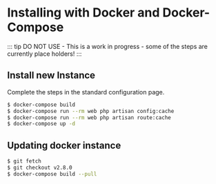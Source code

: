 # Installing with Docker and Docker-Compose

::: tip 
DO NOT USE - This is a work in progress - some of the steps are currently place holders!
:::


## Install new Instance
Complete the steps in the standard configuration page.

```bash
$ docker-compose build
$ docker-compose run --rm web php artisan config:cache
$ docker-compose run --rm web php artisan route:cache
$ docker-compose up -d
```



## Updating docker instance

```bash
$ git fetch
$ git checkout v2.8.0
$ docker-compose build --pull
```
